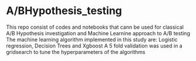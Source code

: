 <h1>A/BHypothesis_testing</h1>
This repo consist of codes and notebooks that cann be used for classical A/B Hypothesis investigation and Machine Learnine approach to A/B testing
The machine learning algorithm implemented in this study are: Logistic regression, Decision Trees and Xgboost
A 5 fold validation was used in a gridsearch to tune the hyperparameters of the algorithms 
